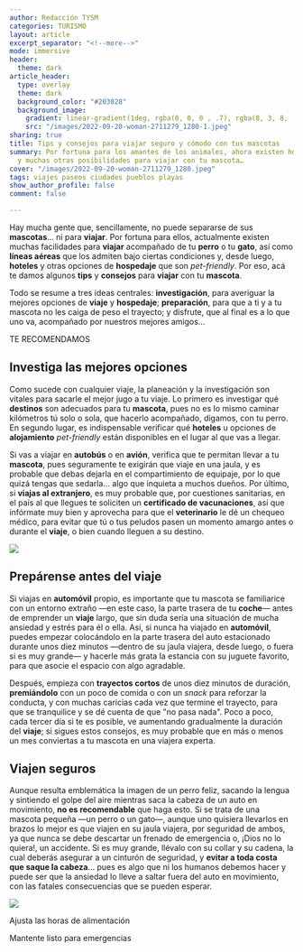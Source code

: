 ```yaml
---
author: Redacción TYSM
categories: TURISMO
layout: article
excerpt_separator: "<!--more-->"
mode: immersive
header:
  theme: dark
article_header:
  type: overlay
  theme: dark
  background_color: "#203028"
  background_image:
    gradient: linear-gradient(1deg, rgba(0, 0, 0 , .7), rgba(8, 3, 8, .9))
    src: "/images/2022-09-20-woman-2711279_1280-1.jpeg"
sharing: true
title: Tips y consejos para viajar seguro y cómodo con tus mascotas
summary: Por fortuna para los amantes de los animales, ahora existen hoteles pet-friendly
  y muchas otras posibilidades para viajar con tu mascota…
cover: "/images/2022-09-20-woman-2711279_1280.jpeg"
tags: viajes paseos ciudades pueblos playas
show_author_profile: false
comment: false

---
```

Hay mucha gente que, sencillamente, no puede separarse de sus **mascotas**… ni para **viajar**. Por fortuna para ellos, actualmente existen muchas facilidades para **viajar** acompañado de tu **perro** o tu **gato**, así como **líneas aéreas** que los admiten bajo ciertas condiciones y, desde luego, **hoteles** y otras opciones de **hospedaje** que son _pet-friendly_. Por eso, acá te damos algunos **tips** y **consejos** para **viajar** con tu **mascota**.

Todo se resume a tres ideas centrales: **investigación**, para averiguar la mejores opciones de **viaje** y **hospedaje**; **preparación**, para que a ti y a tu mascota no les caiga de peso el trayecto; y disfrute, que al final es a lo que uno va, acompañado por nuestros mejores amigos…

TE RECOMENDAMOS

## Investiga las mejores opciones

Como sucede con cualquier viaje, la planeación y la investigación son vitales para sacarle el mejor jugo a tu viaje. Lo primero es investigar qué **destinos** son adecuados para tu **mascota**, pues no es lo mismo caminar kilómetros tú solo o sola, que hacerlo acompañado, digamos, con tu perro. En segundo lugar, es indispensable verificar qué **hoteles** u opciones de **alojamiento** _pet-friendly_ están disponibles en el lugar al que vas a llegar. 

Si vas a viajar en **autobús** o en **avión**, verifica que te permitan llevar a tu **mascota**, pues seguramente te exigirán que viaje en una jaula, y es probable que debas dejarla en el compartimiento de equipaje, por lo que quizá tengas que sedarla… algo que inquieta a muchos dueños. Por último, si **viajas al extranjero**, es muy probable que, por cuestiones sanitarias, en el país al que llegues te soliciten un **certificado de vacunaciones**, así que infórmate muy bien y aprovecha para que el **veterinario** le dé un chequeo médico, para evitar que tú o tus peludos pasen un momento amargo antes o durante el **viaje**, o bien cuando lleguen a su destino.

![](https://upload.wikimedia.org/wikipedia/commons/thumb/6/62/Pet_health_certificates%2C_Essential_for_International_PCS_travel_160503-F-YM181-002.jpg/1024px-Pet_health_certificates%2C_Essential_for_International_PCS_travel_160503-F-YM181-002.jpg)

## Prepárense antes del viaje

Si viajas en **automóvil** propio, es importante que tu mascota se familiarice con un entorno extraño —en este caso, la parte trasera de tu **coche**— antes de emprender un **viaje** largo, que sin duda sería una situación de mucha ansiedad y estrés para él o ella. Así, si nunca ha viajado en **automóvil**, puedes empezar colocándolo en la parte trasera del auto estacionado durante unos diez minutos —dentro de su jaula viajera, desde luego, o fuera si es muy grande— y hacerle más grata la estancia con su juguete favorito, para que asocie el espacio con algo agradable. 

Después, empieza con **trayectos cortos** de unos diez minutos de duración, **premiándolo** con un poco de comida o con un _snack_ para reforzar la conducta, y con muchas caricias cada vez que termine el trayecto, para que se tranquilice y se dé cuenta de que "no pasa nada". Poco a poco, cada tercer día si te es posible, ve aumentando gradualmente la duración del **viaje**; si sigues estos consejos, es muy probable que en más o menos un mes conviertas a tu mascota en una viajera experta.

## Viajen seguros

Aunque resulta emblemática la imagen de un perro feliz, sacando la lengua y sintiendo el golpe del aire mientras saca la cabeza de un auto en movimiento, **no es recomendable** que haga esto. Si se trata de una mascota pequeña —un perro o un gato—, aunque uno quisiera llevarlos en brazos lo mejor es que viajen en su jaula viajera, por seguridad de ambos, ya que nunca se debe descartar un frenado de emergencia o, ¡Dios no lo quiera!, un accidente. Si es muy grande, llévalo con su collar y su cadena, la cual deberás asegurar a un cinturón de seguridad, y **evitar a toda costa que saque la cabeza**… pues es algo que ni los humanos debemos hacer y puede ser que la ansiedad lo lleve a saltar fuera del auto en movimiento, con las fatales consecuencias que se pueden esperar.

![](https://upload.wikimedia.org/wikipedia/commons/thumb/3/38/Labrador_retriever_and_Great_Pyriness_dog_happy_in_car_2019_%283%29.jpg/768px-Labrador_retriever_and_Great_Pyriness_dog_happy_in_car_2019_%283%29.jpg)

Ajusta las horas de alimentación

Mantente listo para emergencias